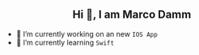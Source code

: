 <center><h2>Hi 👋, I am Marco Damm</h2></center>

- 🔭 I’m currently working on an new `IOS App`
- 🌱 I’m currently learning `Swift`



<!--
**L4ma/L4ma** is a ✨ _special_ ✨ repository because its `README.md` (this file) appears on your GitHub profile.

Here are some ideas to get you started:

- 🔭 I’m currently working on ...
- 🌱 I’m currently learning ...
- 👯 I’m looking to collaborate on ...
- 🤔 I’m looking for help with ...
- 💬 Ask me about ...
- 📫 How to reach me: ...
- 😄 Pronouns: ...
- ⚡ Fun fact: ...
-->
